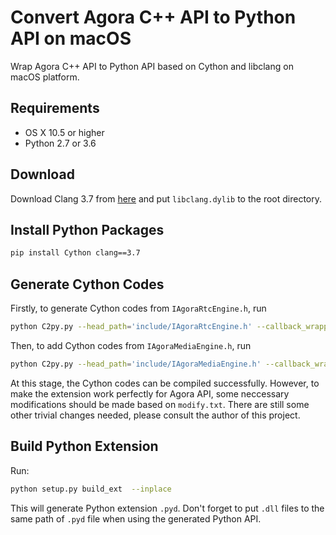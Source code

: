 # Convert Agora C++ API to Python API on macOS
Wrap Agora C++ API to Python API based on Cython and libclang on macOS platform.

## Requirements
- OS X 10.5 or higher
- Python 2.7 or 3.6

## Download
Download Clang 3.7 from [here](http://releases.llvm.org/download.html) and put `libclang.dylib` to the root directory.

## Install Python Packages
```bash
pip install Cython clang==3.7
```

## Generate Cython Codes
Firstly, to generate Cython codes from `IAgoraRtcEngine.h`, run
```bash
python C2py.py --head_path='include/IAgoraRtcEngine.h' --callback_wrapper='EventHandlerWrapper.h' --target_file_name='IAgoraRtcEngine'  --mode='new'
```
Then, to add Cython codes from `IAgoraMediaEngine.h`, run
```bash
python C2py.py --head_path='include/IAgoraMediaEngine.h' --callback_wrapper='VideoFrameObserverWrapper.h' --target_file_name='IAgoraRtcEngine'  --mode='add'  --extern_pxd='extern_pxd.txt'  --extern_pyx='extern_pyx.txt'
```
At this stage, the Cython codes can be compiled successfully. However, to make the extension work perfectly for Agora API, some neccessary modifications should be made based on `modify.txt`. There are still some other trivial changes needed, please consult the author of this project.

## Build Python Extension
Run:
```bash
python setup.py build_ext  --inplace 
```
This will generate Python extension `.pyd`. Don't forget to put `.dll` files to the same path of `.pyd` file when using the generated Python API.
